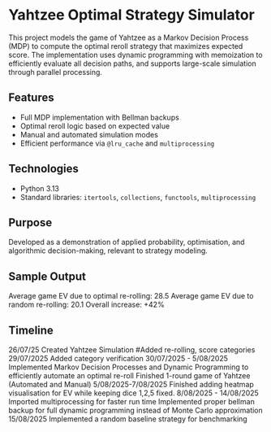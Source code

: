 # Yahtzee Optimal Strategy Simulator

This project models the game of Yahtzee as a Markov Decision Process (MDP) to compute the optimal reroll strategy that maximizes expected score. The implementation uses dynamic programming with memoization to efficiently evaluate all decision paths, and supports large-scale simulation through parallel processing.

## Features

- Full MDP implementation with Bellman backups
- Optimal reroll logic based on expected value
- Manual and automated simulation modes
- Efficient performance via `@lru_cache` and `multiprocessing`

## Technologies

- Python 3.13
- Standard libraries: `itertools`, `collections`, `functools`, `multiprocessing`

## Purpose

Developed as a demonstration of applied probability, optimisation, and algorithmic decision-making, relevant to strategy modeling.

## Sample Output
Average game EV due to optimal re-rolling: 28.5
Average game EV due to random re-rolling: 20.1
Overall increase: +42%

## Timeline
26/07/25 Created Yahtzee Simulation
#Added re-rolling, score categories
29/07/2025
Added category verification
30/07/2025 - 5/08/2025
Implemented Markov Decision Processes and Dynamic Programming to efficiently automate an optimal re-roll
Finished 1-round game of Yahtzee (Automated and Manual)
5/08/2025-7/08/2025
Finished adding heatmap visualisation for EV while keeping dice 1,2,5 fixed.
8/08/2025 - 14/08/2025
Imported multiprocessing for faster run time
Implemented proper bellman backup for full dynamic programming instead of Monte Carlo approximation
15/08/2025
Implemented a random baseline strategy for benchmarking


